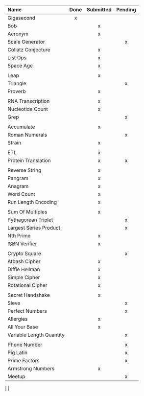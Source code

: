 | Name | Done | Submitted | Pending |
| :--- | :---: | :---: | :---: |
| Gigasecond | x |  |  |
| Bob |  | x |  |
| Acronym |  | x |  |
| Scale Generator |  |  | x |
| Collatz Conjecture |  | x |  |
| List Ops |  | x |  |
| Space Age |  | x |  |
| | | | |
| Leap |  | x |  |
| Triangle |  |  | x |
| Proverb |  | x |  |
| | | | |
| RNA Transcription |  | x |  |
| Nucleotide Count |  | x |  |
| Grep |  |  | x |
| | | | |
| Accumulate |  | x |  |
| Roman Numerals |  |  | x |
| Strain |  | x |  |
| | | | |
| ETL |  | x |  |
| Protein Translation |  | x | x |
| | | | |
| Reverse String |  | x |  |
| Pangram |  | x |  |
| Anagram |  | x |  |
| Word Count |  | x |  |
| Run Length Encoding |  | x |  |
| | | | |
| Sum Of Multiples |  | x |  |
| Pythagorean Triplet |  |  | x |
| Largest Series Product |  |  | x |
| Nth Prime |  | x |  |
| ISBN Verifier |  | x |  |
| | | | |
| Crypto Square |  |  | x |
| Atbash Cipher |  | x |  |
| Diffie Hellman |  | x |  |
| Simple Cipher |  | x |  |
| Rotational Cipher |  | x |  |
| | | | |
| Secret Handshake |  | x |  |
| Sieve |  |  | x |
| Perfect Numbers |  |  | x |
| Allergies |  | x |  |
| All Your Base |  | x |  |
| Variable Length Quantity |  |  | x |
| | | | |
| Phone Number |  |  | x |
| Pig Latin |  |  | x |
| Prime Factors |  |  | x |
| Armstrong Numbers |  | x |  |
| Meetup |  |  | x |
| 
| 